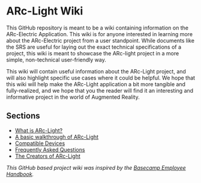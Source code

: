 # ARc-Light Wiki
 
 This GitHub repository is meant to be a wiki containing information on the ARc-Electric Application. This wiki is for anyone interested in learning more about the ARc-Electric project from a user standpoint. While documents like the SRS are useful for laying out the exact technical specifications of a project, this wiki is meant to showcase the ARc-light project in a more simple, non-technical user-friendly way.

This wiki will contain useful information about the ARc-Light project, and will also highlight specific use cases where it could be helpful. We hope that this wiki will help make the ARc-Light application a bit more tangible and fully-realized, and we hope that you the reader will find it an interesting and informative project in the world of Augmented Reality.

## Sections

* [What is ARc-Light?](https://github.com/Lroes/ARc-Electric_Wiki/blob/master/What_is_ARc-Light%3F.md)
* [A basic walkthrough of ARc-Light](https://github.com/Lroes/ARc-Electric_Wiki/blob/master/user-interface.md)
* [Compatible Devices](https://github.com/Lroes/ARc-Electric_Wiki/blob/master/Compatible-devices.md)
* [Frequently Asked Questions](https://github.com/Lroes/ARc-Electric_Wiki/blob/master/FAQs.md)
* [The Creators of ARc-Light](https://github.com/Lroes/ARc-Electric_Wiki/blob/master/Who-we-are.md)

*This GitHub based project wiki was inspired by the [Basecamp Employee Handbook](https://github.com/basecamp/handbook/blob/master/README.md).*
